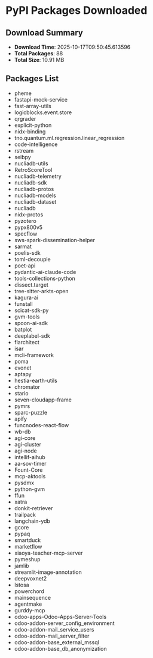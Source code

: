 # PyPI Packages Downloaded

## Download Summary
- **Download Time**: 2025-10-17T09:50:45.613596
- **Total Packages**: 88
- **Total Size**: 10.91 MB

## Packages List
- pheme
- fastapi-mock-service
- fast-array-utils
- logicblocks.event.store
- qrgrader
- explicit-python
- nidx-binding
- tno.quantum.ml.regression.linear_regression
- code-intelligence
- rstream
- seibpy
- nucliadb-utils
- RetroScoreTool
- nucliadb-telemetry
- nucliadb-sdk
- nucliadb-protos
- nucliadb-models
- nucliadb-dataset
- nucliadb
- nidx-protos
- pyzotero
- pypx800v5
- specflow
- sws-spark-dissemination-helper
- sarmat
- poelis-sdk
- toml-decouple
- poet-api
- pydantic-ai-claude-code
- tools-collections-python
- dissect.target
- tree-sitter-arkts-open
- kagura-ai
- funstall
- scicat-sdk-py
- gvm-tools
- spoon-ai-sdk
- batplot
- deeplabel-sdk
- flarchitect
- isar
- mcli-framework
- poma
- evonet
- aptapy
- hestia-earth-utils
- chromator
- stario
- seven-cloudapp-frame
- pymrs
- sparc-puzzle
- apify
- funcnodes-react-flow
- wb-db
- agi-core
- agi-cluster
- agi-node
- intellif-aihub
- aa-sov-timer
- Fount-Core
- mcp-aktools
- pysdmx
- python-gvm
- ffun
- xatra
- donkit-retriever
- trailpack
- langchain-ydb
- gcore
- pypaq
- smartduck
- marketflow
- xiaoya-teacher-mcp-server
- pymeshup
- jamlib
- streamlit-image-annotation
- deepvoxnet2
- lstosa
- powerchord
- mainsequence
- agentmake
- gurddy-mcp
- odoo-apps-Odoo-Apps-Server-Tools
- odoo-addon-server_config_environment
- odoo-addon-mail_service_users
- odoo-addon-mail_server_filter
- odoo-addon-base_external_mssql
- odoo-addon-base_db_anonymization
